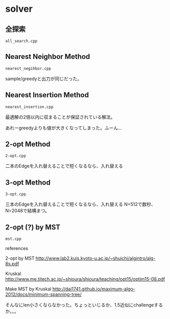 # solver
## 全探索
`all_search.cpp`
## Nearest Neighbor Method
`nearest_negihbor.cpp`

sample/greedyと出力が同じだった。
## Nearest Insertion Method
`nearest_insertion.cpp`

最適解の2倍以内に収まることが保証されている解法。

あれーgreedyよりも値が大きくなってしまった。ふーん...

## 2-opt Method
`2-opt.cpp`

二本のEdgeを入れ替えることで短くなるなら、入れ替える

## 3-opt Method
`3-opt.cpp`

三本のEdgeを入れ替えることで短くなるなら、入れ替える
N=512で数秒、N=2048で結構まつ。

## 2-opt (?) by MST
`mst.cpp`

references

2-opt by MST
<http://www.lab2.kuis.kyoto-u.ac.jp/~shuichi/algintro/alg-8s.pdf>

Kruskal
<http://www.me.titech.ac.jp/~shioura/shioura/teaching/opt15/optim15-08.pdf>

Make MST by Kruskal
<http://dai1741.github.io/maximum-algo-2012/docs/minimum-spanning-tree/>

そんなにlen小さくならなかった。ちょっといじるか、1.5近似にchallengeするか。。。
